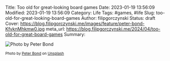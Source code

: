 Title: Too old for great-looking board games
Date: 2023-01-19 13:56:09
Modified: 2023-01-19 13:56:09
Category: Life
Tags: #games, #life
Slug: too-old-for-great-looking-board-games
Author: filipgorczynski
Status: draft
Cover: https://blog.filipgorczynski.me/images/feature/peter-bond-KfvknMhkmw0.jpg
meta_url: https://blog.filipgorczynski.me/2024/04/too-old-for-great-board-games
Summary: 

![Photo by Peter Bond](https://blog.filipgorczynski.me/images/feature/peter-bond-KfvknMhkmw0.jpg)

<small class="unsplash-reference">
    Photo by <a href="https://unsplash.com/@pvsbond?utm_source=unsplash&utm_medium=referral&utm_content=creditCopyText">Peter Bond</a> on <a href="https://unsplash.com/photos/KfvknMhkmw0?utm_source=unsplash&utm_medium=referral&utm_content=creditCopyText">Unsplash</a>
</small>
